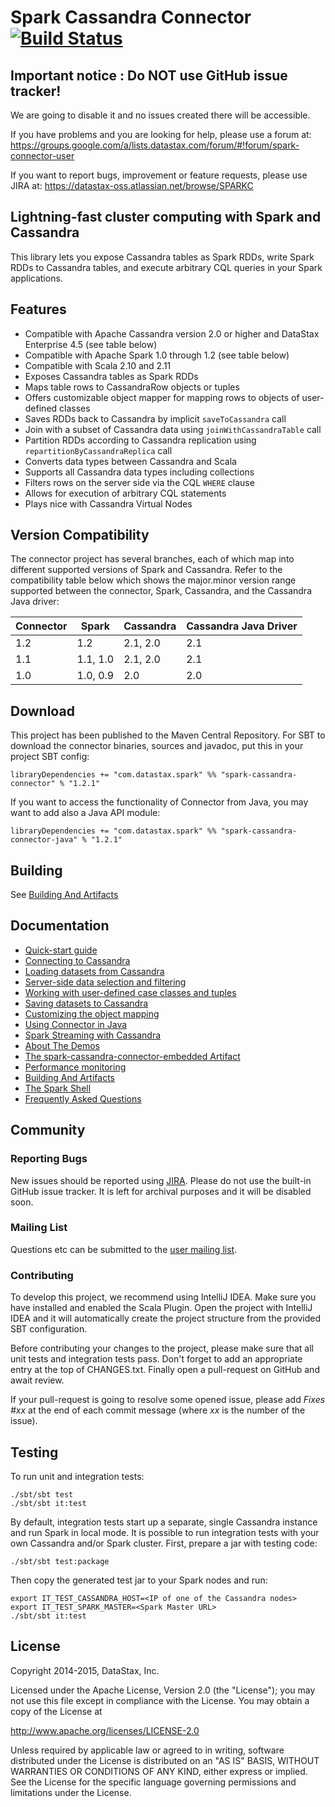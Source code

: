 # Spark Cassandra Connector [![Build Status](https://travis-ci.org/datastax/spark-cassandra-connector.svg)](http://travis-ci.org/datastax/spark-cassandra-connector)

## Important notice : Do NOT use GitHub issue tracker!
We are going to disable it and no issues created there will be accessible.

If you have problems and you are looking for help, please use a forum at: https://groups.google.com/a/lists.datastax.com/forum/#!forum/spark-connector-user

If you want to report bugs, improvement or feature requests, please use JIRA at:
https://datastax-oss.atlassian.net/browse/SPARKC

## Lightning-fast cluster computing with Spark and Cassandra

This library lets you expose Cassandra tables as Spark RDDs, write Spark RDDs to Cassandra tables, and
execute arbitrary CQL queries in your Spark applications.

## Features

 - Compatible with Apache Cassandra version 2.0 or higher and DataStax Enterprise 4.5 (see table below)
 - Compatible with Apache Spark 1.0 through 1.2 (see table below)
 - Compatible with Scala 2.10 and 2.11
 - Exposes Cassandra tables as Spark RDDs
 - Maps table rows to CassandraRow objects or tuples
 - Offers customizable object mapper for mapping rows to objects of user-defined classes
 - Saves RDDs back to Cassandra by implicit `saveToCassandra` call
 - Join with a subset of Cassandra data using `joinWithCassandraTable` call
 - Partition RDDs according to Cassandra replication using `repartitionByCassandraReplica` call
 - Converts data types between Cassandra and Scala
 - Supports all Cassandra data types including collections
 - Filters rows on the server side via the CQL `WHERE` clause 
 - Allows for execution of arbitrary CQL statements
 - Plays nice with Cassandra Virtual Nodes

## Version Compatibility

The connector project has several branches, each of which map into different supported versions of Spark and Cassandra. Refer to the compatibility table below which shows the major.minor version range supported between the connector, Spark, Cassandra, and the Cassandra Java driver:

| Connector | Spark         | Cassandra | Cassandra Java Driver |
| --------- | ------------- | --------- | --------------------- |
| 1.2       | 1.2           | 2.1, 2.0  | 2.1                   |
| 1.1       | 1.1, 1.0      | 2.1, 2.0  | 2.1                   |
| 1.0       | 1.0, 0.9      | 2.0       | 2.0                   |


## Download
This project has been published to the Maven Central Repository.
For SBT to download the connector binaries, sources and javadoc, put this in your project 
SBT config:
                                                                                                                           
    libraryDependencies += "com.datastax.spark" %% "spark-cassandra-connector" % "1.2.1"

If you want to access the functionality of Connector from Java, you may want to add also a Java API module:

    libraryDependencies += "com.datastax.spark" %% "spark-cassandra-connector-java" % "1.2.1"

## Building
See [Building And Artifacts](doc/12_building_and_artifacts.md)
 
## Documentation

  - [Quick-start guide](doc/0_quick_start.md)
  - [Connecting to Cassandra](doc/1_connecting.md)
  - [Loading datasets from Cassandra](doc/2_loading.md)
  - [Server-side data selection and filtering](doc/3_selection.md)   
  - [Working with user-defined case classes and tuples](doc/4_mapper.md)
  - [Saving datasets to Cassandra](doc/5_saving.md)
  - [Customizing the object mapping](doc/6_advanced_mapper.md)
  - [Using Connector in Java](doc/7_java_api.md)
  - [Spark Streaming with Cassandra](doc/8_streaming.md)
  - [About The Demos](doc/9_demos.md)
  - [The spark-cassandra-connector-embedded Artifact](doc/10_embedded.md)
  - [Performance monitoring](doc/11_metrics.md)
  - [Building And Artifacts](doc/12_building_and_artifacts.md)
  - [The Spark Shell](doc/13_spark_shell.md)
  - [Frequently Asked Questions](doc/FAQ.md)
    
## Community
### Reporting Bugs
New issues should be reported using [JIRA](https://datastax-oss.atlassian.net/browse/SPARKC/).
Please do not use the built-in GitHub issue tracker.
It is left for archival purposes and it will be disabled soon.

### Mailing List
Questions etc can be submitted to the [user mailing list](http://groups.google.com/a/lists.datastax.com/forum/#!forum/spark-connector-user).

### Contributing
To develop this project, we recommend using IntelliJ IDEA. 
Make sure you have installed and enabled the Scala Plugin.
Open the project with IntelliJ IDEA and it will automatically create the project structure
from the provided SBT configuration.

Before contributing your changes to the project, please make sure that all unit tests and integration tests pass.
Don't forget to add an appropriate entry at the top of CHANGES.txt.
Finally open a pull-request on GitHub and await review. 

If your pull-request is going to resolve some opened issue, please add *Fixes \#xx* at the 
end of each commit message (where *xx* is the number of the issue).

## Testing
To run unit and integration tests:

    ./sbt/sbt test
    ./sbt/sbt it:test

By default, integration tests start up a separate, single Cassandra instance and run Spark in local mode.
It is possible to run integration tests with your own Cassandra and/or Spark cluster.
First, prepare a jar with testing code:
    
    ./sbt/sbt test:package
    
Then copy the generated test jar to your Spark nodes and run:    

    export IT_TEST_CASSANDRA_HOST=<IP of one of the Cassandra nodes>
    export IT_TEST_SPARK_MASTER=<Spark Master URL>
    ./sbt/sbt it:test

## License

Copyright 2014-2015, DataStax, Inc.

Licensed under the Apache License, Version 2.0 (the "License"); you may not use this file except in compliance with the License. You may obtain a copy of the License at

http://www.apache.org/licenses/LICENSE-2.0

Unless required by applicable law or agreed to in writing, software distributed under the License is distributed on an "AS IS" BASIS, WITHOUT WARRANTIES OR CONDITIONS OF ANY KIND, either express or implied. See the License for the specific language governing permissions and limitations under the License.
